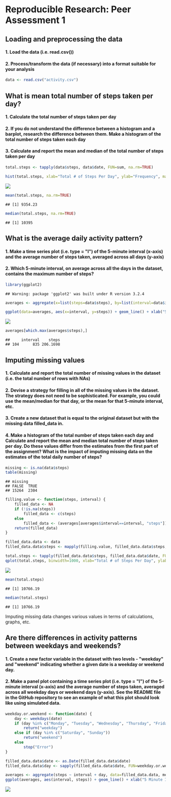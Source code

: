 # Reproducible Research: Peer Assessment 1


## Loading and preprocessing the data

#### 1. Load the data (i.e. read.csv())
#### 2. Process/transform the data (if necessary) into a format suitable for your analysis

```r
data <- read.csv("activity.csv")
```

## What is mean total number of steps taken per day?

#### 1. Calculate the total number of steps taken per day
#### 2. If you do not understand the difference between a histogram and a barplot, research the difference between them. Make a histogram of the total number of steps taken each day
#### 3. Calculate and report the mean and median of the total number of steps taken per day

```r
total.steps <- tapply(data$steps, data$date, FUN=sum, na.rm=TRUE)

hist(total.steps, xlab="Total # of Steps Per Day", ylab="Frequency", main="Total Steps")
```

![](PA1_template_files/figure-html/unnamed-chunk-2-1.png)

```r
mean(total.steps, na.rm=TRUE)
```

```
## [1] 9354.23
```

```r
median(total.steps, na.rm=TRUE)
```

```
## [1] 10395
```

## What is the average daily activity pattern?

#### 1. Make a time series plot (i.e. type = "l") of the 5-minute interval (x-axis) and the average number of steps taken, averaged across all days (y-axis)
#### 2. Which 5-minute interval, on average across all the days in the dataset, contains the maximum number of steps?

```r
library(ggplot2)
```

```
## Warning: package 'ggplot2' was built under R version 3.2.4
```

```r
averages <- aggregate(x=list(steps=data$steps), by=list(interval=data$interval), FUN=mean, na.rm=TRUE)

ggplot(data=averages, aes(x=interval, y=steps)) + geom_line() + xlab("5 Minute Interval") + ylab("Average # of Steps")
```

![](PA1_template_files/figure-html/unnamed-chunk-3-1.png)

```r
averages[which.max(averages$steps),]
```

```
##     interval    steps
## 104      835 206.1698
```

## Imputing missing values

#### 1. Calculate and report the total number of missing values in the dataset (i.e. the total number of rows with NAs)
#### 2. Devise a strategy for filling in all of the missing values in the dataset. The strategy does not need to be sophisticated. For example, you could use the mean/median for that day, or the mean for that 5-minute interval, etc.
#### 3. Create a new dataset that is equal to the original dataset but with the missing data filled_data in.
#### 4. Make a histogram of the total number of steps taken each day and Calculate and report the mean and median total number of steps taken per day. Do these values differ from the estimates from the first part of the assignment? What is the impact of imputing missing data on the estimates of the total daily number of steps?

```r
missing <- is.na(data$steps)
table(missing)
```

```
## missing
## FALSE  TRUE 
## 15264  2304
```

```r
filling.value <- function(steps, interval) {
    filled_data <- NA
    if (!is.na(steps))
        filled_data <- c(steps)
    else
        filled_data <- (averages[averages$interval==interval, "steps"])
    return(filled_data)
}

filled_data.data <- data
filled_data.data$steps <- mapply(filling.value, filled_data.data$steps, filled_data.data$interval)

total.steps <- tapply(filled_data.data$steps, filled_data.data$date, FUN=sum)
qplot(total.steps, binwidth=1000, xlab="Total # of Steps Per Day", ylab="Count")
```

![](PA1_template_files/figure-html/unnamed-chunk-4-1.png)

```r
mean(total.steps)
```

```
## [1] 10766.19
```

```r
median(total.steps)
```

```
## [1] 10766.19
```

Imputing missing data changes various values in terms of calculations, graphs, etc.

## Are there differences in activity patterns between weekdays and weekends?

#### 1. Create a new factor variable in the dataset with two levels - "weekday" and "weekend" indicating whether a given date is a weekday or weekend day.
#### 2. Make a panel plot containing a time series plot (i.e. type = "l") of the 5-minute interval (x-axis) and the average number of steps taken, averaged across all weekday days or weekend days (y-axis). See the README file in the GitHub repository to see an example of what this plot should look like using simulated data.

```r
weekday.or.weekend <- function(date) {
    day <- weekdays(date)
    if (day %in% c("Monday", "Tuesday", "Wednesday", "Thursday", "Friday"))
        return("weekday")
    else if (day %in% c("Saturday", "Sunday"))
        return("weekend")
    else
        stop("Error")
}

filled_data.data$date <- as.Date(filled_data.data$date)
filled_data.data$day <- sapply(filled_data.data$date, FUN=weekday.or.weekend)

averages <- aggregate(steps ~ interval + day, data=filled_data.data, mean)
ggplot(averages, aes(interval, steps)) + geom_line() + xlab("5 Minute Interval") + ylab("# of Steps")
```

![](PA1_template_files/figure-html/unnamed-chunk-5-1.png)
